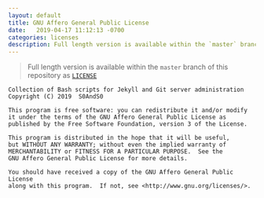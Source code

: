 ```yaml
---
layout: default
title: GNU Affero General Public License
date:   2019-04-17 11:12:13 -0700
categories: licenses
description: Full length version is available within the `master` branch of this repository
---
```


> Full length version is available within the `master` branch of this repository as [`LICENSE`][license]


```
Collection of Bash scripts for Jekyll and Git server administration
Copyright (C) 2019  S0AndS0

This program is free software: you can redistribute it and/or modify
it under the terms of the GNU Affero General Public License as
published by the Free Software Foundation, version 3 of the License.

This program is distributed in the hope that it will be useful,
but WITHOUT ANY WARRANTY; without even the implied warranty of
MERCHANTABILITY or FITNESS FOR A PARTICULAR PURPOSE.  See the
GNU Affero General Public License for more details.

You should have received a copy of the GNU Affero General Public License
along with this program.  If not, see <http://www.gnu.org/licenses/>.
```

[license]: https://github.com/S0AndS0/Jekyll_Admin/blob/master/LICENSE

